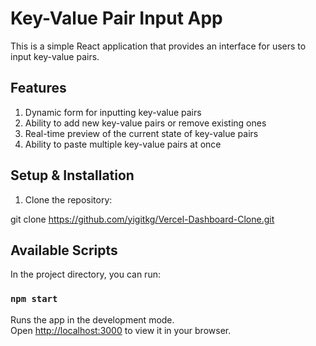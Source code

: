 # Key-Value Pair Input App

This is a simple React application that provides an interface for users to input key-value pairs. 

## Features

1. Dynamic form for inputting key-value pairs
2. Ability to add new key-value pairs or remove existing ones
3. Real-time preview of the current state of key-value pairs
4. Ability to paste multiple key-value pairs at once

## Setup & Installation

1. Clone the repository:

git clone https://github.com/yigitkg/Vercel-Dashboard-Clone.git


## Available Scripts

In the project directory, you can run:

### `npm start`

Runs the app in the development mode.\
Open [http://localhost:3000](http://localhost:3000) to view it in your browser.
